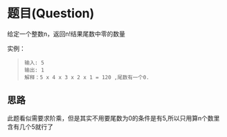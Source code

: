 # 题目(Question)
给定一个整数n，返回n!结果尾数中零的数量

实例：
>`输入: 5`<br>
>`输出: 1`<br>
>`解释：5 x 4 x 3 x 2 x 1 = 120 ,尾数有一个0.`

## 思路
此题看似需要求阶乘，但是其实不用要尾数为0的条件是有5,所以只用算n个数里含有几个5就行了
